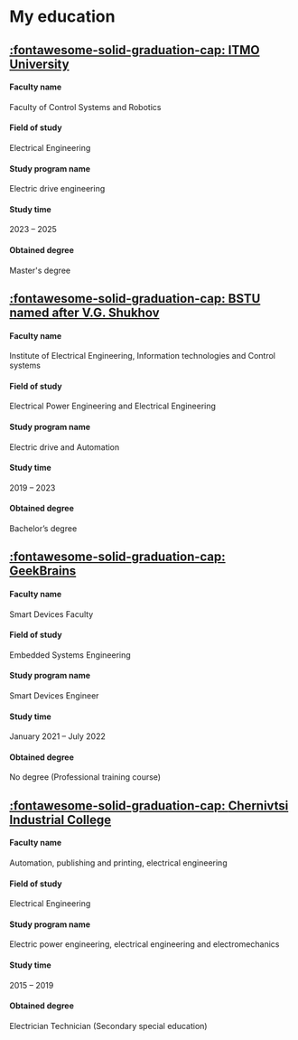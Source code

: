My education
============

## [:fontawesome-solid-graduation-cap: **ITMO University**](https://en.itmo.ru/)
#### Faculty name
Faculty of Control Systems and Robotics
#### Field of study
Electrical Engineering
#### Study program name
Electric drive engineering
#### Study time
2023 – 2025
#### Obtained degree
Master's degree

## [:fontawesome-solid-graduation-cap: **BSTU named after V.G. Shukhov**](https://www.bstu.ru/?language=en)
#### Faculty name
Institute of Electrical Engineering, Information technologies and Control systems
#### Field of study
Electrical Power Engineering and Electrical Engineering
#### Study program name
Electric drive and Automation
#### Study time
2019 – 2023
#### Obtained degree
Bachelor’s degree

## [:fontawesome-solid-graduation-cap: **GeekBrains**](https://gb.ru/)
#### Faculty name
Smart Devices Faculty
#### Field of study
Embedded Systems Engineering
#### Study program name
Smart Devices Engineer
#### Study time
January 2021 – July 2022
#### Obtained degree
No degree (Professional training course)

## [:fontawesome-solid-graduation-cap: **Chernivtsi Industrial College**](https://chic.cv.ua/)
#### Faculty name
Automation, publishing and printing, electrical engineering
#### Field of study
Electrical Engineering
#### Study program name
Electric power engineering, electrical engineering and electromechanics
#### Study time
2015 – 2019
#### Obtained degree
Electrician Technician (Secondary special education)